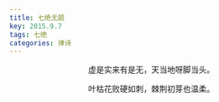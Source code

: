 ```yaml
---
title: 七绝无题
key: 2015.9.7
tags: 七绝
categories: 律诗
---
```


<p align="center">虚是实来有是无，天当地呀脚当头。
</p>
<p align="center">叶枯花败硬如刺，棘荆初芽也温柔。
</p>
<p align="center"></br>
</p>
